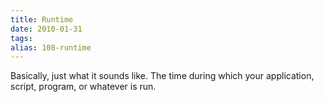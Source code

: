 ```yaml
---
title: Runtime
date: 2010-01-31
tags: 
alias: 108-runtime
---
```


Basically, just what it sounds like. The time during which your application, script, program, or whatever is run.